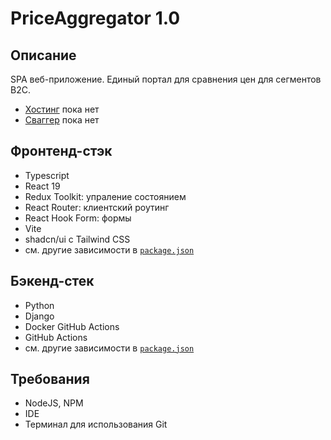 # PriceAggregator 1.0

## Описание

SPA веб-приложение. Единый портал для сравнения цен для сегментов B2C.

- [Хостинг](Ссылка) пока нет
- [Сваггер](Ссылка) пока нет

## Фронтенд-стэк

- Typescript
- React 19
- Redux Toolkit: упраление состоянием
- React Router: клиентский роутинг
- React Hook Form: формы
- Vite
- shadcn/ui с Tailwind СSS
- см. другие зависимости в [`package.json`](package.json)

## Бэкенд-стек

- Python
- Django
- Docker GitHub Actions
- GitHub Actions
- см. другие зависимости в [`package.json`](package.json)

## Требования

- NodeJS, NPM
- IDE
- Терминал для использования Git
